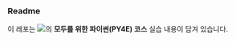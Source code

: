 ### Readme

이 레포는 [![](https://img.shields.io/badge/-Naver_Boostcourse-03C75A?style=flat-square&logo=naver&link=https://www.boostcourse.org/cs122)](https://www.boostcourse.org/cs122)의 **모두를 위한 파이썬(PY4E) 코스** 실습 내용이 담겨 있습니다.

